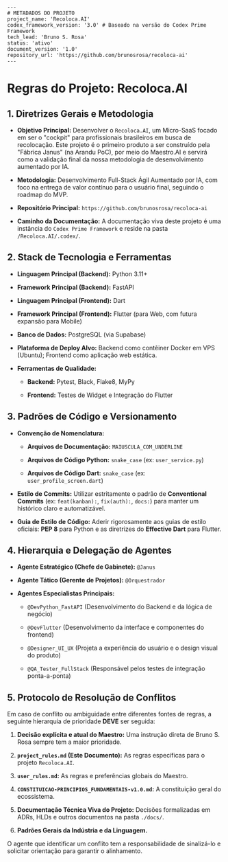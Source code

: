 ```
---
# METADADOS DO PROJETO 
project_name: 'Recoloca.AI'
codex_framework_version: '3.0' # Baseado na versão do Codex Prime Framework
tech_lead: 'Bruno S. Rosa'
status: 'ativo'
document_version: '1.0'
repository_url: 'https://github.com/brunosrosa/recoloca-ai'
---
```

# Regras do Projeto: Recoloca.AI

## 1. Diretrizes Gerais e Metodologia

- **Objetivo Principal:** Desenvolver o `Recoloca.AI`, um Micro-SaaS focado em ser o "cockpit" para profissionais brasileiros em busca de recolocação. Este projeto é o primeiro produto a ser construído pela "Fábrica Janus" (na Arandu PoC), por meio do Maestro.AI e servirá como a validação final da nossa metodologia de desenvolvimento aumentado por IA.
    
- **Metodologia:** Desenvolvimento Full-Stack Ágil Aumentado por IA, com foco na entrega de valor contínuo para o usuário final, seguindo o roadmap do MVP.
    
- **Repositório Principal:** `https://github.com/brunosrosa/recoloca-ai`
    
- **Caminho da Documentação:** A documentação viva deste projeto é uma instância do `Codex Prime Framework` e reside na pasta `/Recoloca.AI/.codex/`.

## 2. Stack de Tecnologia e Ferramentas

- **Linguagem Principal (Backend):** Python 3.11+
    
- **Framework Principal (Backend):** FastAPI
    
- **Linguagem Principal (Frontend):** Dart
    
- **Framework Principal (Frontend):** Flutter (para Web, com futura expansão para Mobile)
    
- **Banco de Dados:** PostgreSQL (via Supabase)
    
- **Plataforma de Deploy Alvo:** Backend como contêiner Docker em VPS (Ubuntu); Frontend como aplicação web estática.
    
- **Ferramentas de Qualidade:**
    
    - **Backend:** Pytest, Black, Flake8, MyPy
        
    - **Frontend:** Testes de Widget e Integração do Flutter
        

## 3. Padrões de Código e Versionamento

- **Convenção de Nomenclatura:**
    
    - **Arquivos de Documentação:** `MAIUSCULA_COM_UNDERLINE`
        
    - **Arquivos de Código Python:** `snake_case` (ex: `user_service.py`)
        
    - **Arquivos de Código Dart:** `snake_case` (ex: `user_profile_screen.dart`)
        
- **Estilo de Commits:** Utilizar estritamente o padrão de **Conventional Commits** (ex: `feat(kanban):`, `fix(auth):`, `docs:`) para manter um histórico claro e automatizável.
    
- **Guia de Estilo de Código:** Aderir rigorosamente aos guias de estilo oficiais: **PEP 8** para Python e as diretrizes do **Effective Dart** para Flutter.
    

## 4. Hierarquia e Delegação de Agentes

- **Agente Estratégico (Chefe de Gabinete):** `@Janus`
    
- **Agente Tático (Gerente de Projetos):** `@Orquestrador`
    
- **Agentes Especialistas Principais:**
    
    - `@DevPython_FastAPI` (Desenvolvimento do Backend e da lógica de negócio)
        
    - `@DevFlutter` (Desenvolvimento da interface e componentes do frontend)
        
    - `@Designer_UI_UX` (Projeta a experiência do usuário e o design visual do produto)
        
    - `@QA_Tester_FullStack` (Responsável pelos testes de integração ponta-a-ponta)
        

## 5. Protocolo de Resolução de Conflitos

Em caso de conflito ou ambiguidade entre diferentes fontes de regras, a seguinte hierarquia de prioridade **DEVE** ser seguida:

1. **Decisão explícita e atual do Maestro:** Uma instrução direta de Bruno S. Rosa sempre tem a maior prioridade.
    
2. **`project_rules.md` (Este Documento):** As regras específicas para o projeto `Recoloca.AI`.
    
3. **`user_rules.md`:** As regras e preferências globais do Maestro.
    
4. **`CONSTITUICAO-PRINCIPIOS_FUNDAMENTAIS-v1.0.md`:** A constituição geral do ecossistema.
    
5. **Documentação Técnica Viva do Projeto:** Decisões formalizadas em ADRs, HLDs e outros documentos na pasta `./docs/`.
    
6. **Padrões Gerais da Indústria e da Linguagem.**
    

O agente que identificar um conflito tem a responsabilidade de sinalizá-lo e solicitar orientação para garantir o alinhamento.